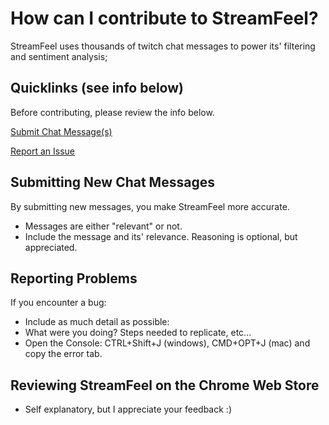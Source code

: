 # How can I contribute to StreamFeel?

StreamFeel uses thousands of twitch chat messages to power its' filtering and sentiment analysis; 

## Quicklinks (see info below)
Before contributing, please review the info below.

[Submit Chat Message(s)](https://github.com/abrowne2/StreamFeel/issues/new?title=Improving+Chat+Filter&assignee=abrowne2&body=Please+enter+your+message(s)+here+and+their+relevance.&labels[]=message)

[Report an Issue](https://github.com/abrowne2/StreamFeel/issues/new?title=Change+This+Detailed+Bug+Title&assignee=abrowne2&body=Please+be+detailed+and+include+the+error+report+and+any+other+info&labels[]=bug)

## Submitting New Chat Messages

By submitting new messages, you make StreamFeel more accurate.
* Messages are either "relevant" or not.
* Include the message and its' relevance. Reasoning is optional, but appreciated.

## Reporting Problems
If you encounter a bug:
* Include as much detail as possible:
 * What were you doing? Steps needed to replicate, etc...
* Open the Console: CTRL+Shift+J (windows), CMD+OPT+J (mac) and copy the error tab.

## Reviewing StreamFeel on the Chrome Web Store
* Self explanatory, but I appreciate your feedback :)




